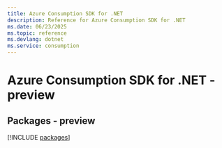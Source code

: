 ```yaml
---
title: Azure Consumption SDK for .NET
description: Reference for Azure Consumption SDK for .NET
ms.date: 06/23/2025
ms.topic: reference
ms.devlang: dotnet
ms.service: consumption
---
```

# Azure Consumption SDK for .NET - preview
## Packages - preview
[!INCLUDE [packages](consumption-index.md)]